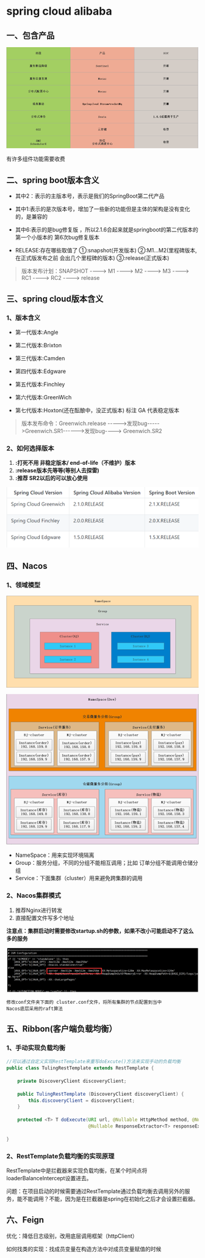 # spring cloud alibaba

## 一、包含产品

![image-20201123155404887](images/image-20201123155404887.png)

有许多组件功能需要收费

## 二、spring boot版本含义

- 其中2：表示的主版本号，表示是我们的SpringBoot第二代产品 

- 其中1:表示的是次版本号，增加了一些新的功能但是主体的架构是没有变化的，是兼容的 

- 其中6:表示的是bug修复版 ，所以2.1.6合起来就是springboot的第二代版本的第一个小版本的 第6次bug修复版本 

- RELEASE:存在哪些取值了 ①:snapshot(开发版本) ②:M1...M2(里程碑版本,在正式版发布之前 会出几个里程碑的版本) ③:release(正式版本) 

> 版本发布计划：SNAPSHOT ----> M1 ----> M2 ----> M3 ----> RC1 ----> RC2 ----> release

## 三、spring cloud版本含义

### 1、版本含义

- 第一代版本:Angle 

- 第二代版本:Brixton 

- 第三代版本:Camden 

- 第四代版本:Edgware 

- 第五代版本:Finchley 

- 第六代版本:GreenWich 

- 第七代版本:Hoxton(还在酝酿中，没正式版本)  标注 GA 代表稳定版本

> 版本发布命令：Greenwich.release ----->发现bug----->Greenwich.SR1------>发现bug----> Greenwich.SR2

### 2、如何选择版本

1. **:打死不用 非稳定版本/ end-of-life（不维护）版本**
2. **:release版本先等等(等别人去探雷)**
3. **:推荐 SR2以后的可以放心使用**

![image-20201123161712060](images/image-20201123161712060.png)

## 四、Nacos

### 1、领域模型

![image-20201123162206455](images/image-20201123162206455.png)

![image-20201123162707647](images/image-20201123162707647.png)

- NameSpace：用来实现环境隔离
- Group：服务分组，不同的分组不能相互调用；比如 订单分组不能调用仓储分组
- Service：下面集群（cluster）用来避免跨集群的调用

### 2、Nacos集群模式

1. 推荐Nginx进行转发
2. 直接配置文件写多个地址

**注意点：集群启动时需要修改startup.sh的参数，如果不改小可能启动不了这么多的服务**

![image-20201123164611079](images/image-20201123164611079.png)

```
修改conf文件夹下面的 cluster.conf文件，将所有集群的节点配置到当中
Nacos底层采用的raft算法
```

## 五、Ribbon(客户端负载均衡）

### 1、手动实现负载均衡

```java
//可以通过自定义实现RestTemplate来重写doExcute()方法来实现手动的负载均衡
public class TulingRestTemplate extends RestTemplate {

    private DiscoveryClient discoveryClient;

    public TulingRestTemplate (DiscoveryClient discoveryClient) {
        this.discoveryClient = discoveryClient;
    }
    
    protected <T> T doExecute(URI url, @Nullable HttpMethod method, @Nullable RequestCallback requestCallback,
                              @Nullable ResponseExtractor<T> responseExtractor) throws RestClientException {}
    
}
```

### 2、RestTemplate负载均衡的实现原理

RestTemplate中是拦截器来实现负载均衡，在某个时间点将loaderBalanceIntercept设置进去。

问题：在项目启动的时候需要通过RestTemplate通过负载均衡去调用另外的服务，能不能调用？不能，因为是在拦截器是spring在初始化之后才会设置拦截器。



## 六、Feign

优化：降低日志级别，改用底层调用框架（httpClient）

如何找类的实现：找成员变量在构造方法中对成员变量赋值的时候

